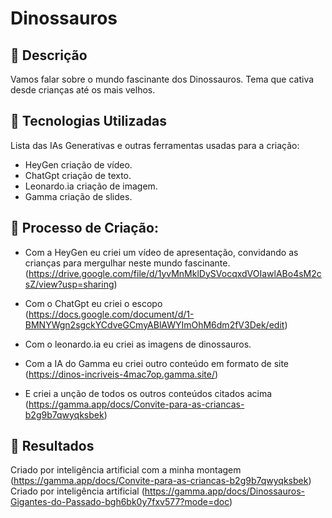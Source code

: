 # Dinossauros

## 📒 Descrição
Vamos falar sobre o mundo fascinante dos Dinossauros. Tema que cativa desde crianças até os mais velhos.

## 🤖 Tecnologias Utilizadas
Lista das IAs Generativas e outras ferramentas usadas para a criação:
- HeyGen criação de vídeo.
- ChatGpt criação de texto.
- Leonardo.ia criação de imagem.
- Gamma criação de slides.


## 🧐 Processo de Criação:
- Com a HeyGen eu criei um vídeo de apresentação, convidando as crianças para mergulhar neste mundo fascinante.
(https://drive.google.com/file/d/1yvMnMklDySVocqxdVOIawlABo4sM2csZ/view?usp=sharing)

- Com o ChatGpt eu criei o escopo
  (https://docs.google.com/document/d/1-BMNYWgn2sgckYCdveGCmyABlAWYImOhM6dm2fV3Dek/edit)
  
- Com o leonardo.ia eu criei as imagens de dinossauros.
  
- Com a IA do Gamma eu criei outro conteúdo em formato de site (https://dinos-incriveis-4mac7op.gamma.site/)
- E criei a unção de todos os outros conteúdos citados acima (https://gamma.app/docs/Convite-para-as-criancas-b2g9b7qwyqksbek)
  
## 🚀 Resultados
Criado por inteligência artificial com a minha montagem (https://gamma.app/docs/Convite-para-as-criancas-b2g9b7qwyqksbek)
Criado por inteligência artificial (https://gamma.app/docs/Dinossauros-Gigantes-do-Passado-bgh6bk0y7fxv577?mode=doc)

